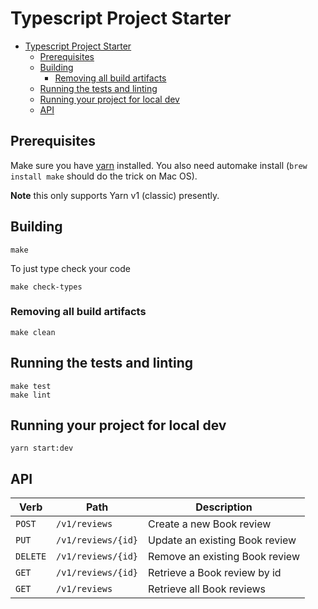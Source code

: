 # Typescript Project Starter


- [Typescript Project Starter](#typescript-project-starter)
	- [Prerequisites](#prerequisites)
	- [Building](#building)
		- [Removing all build artifacts](#removing-all-build-artifacts)
	- [Running the tests and linting](#running-the-tests-and-linting)
	- [Running your project for local dev](#running-your-project-for-local-dev)
	- [API](#api)

## Prerequisites

Make sure you have [yarn](https://yarnpkg.com/getting-started/install) installed.
You also need automake install (`brew install make` should do the trick on Mac OS).

**Note** this only supports Yarn v1 (classic) presently.

## Building

``` shell
make
```

To just type check your code

``` shell
make check-types
```

### Removing all build artifacts

``` shell
make clean
```

## Running the tests and linting

``` shell
make test
make lint
```

## Running your project for local dev

``` shell
yarn start:dev
```

## API

| Verb | Path | Description |
| --- | ----------- | -------- |
| `POST` | `/v1/reviews` | Create a new Book review  |
| `PUT` | `/v1/reviews/{id}` | Update an existing Book review |
| `DELETE` | `/v1/reviews/{id}` | Remove an existing Book review |
| `GET` | `/v1/reviews/{id}`  | Retrieve a Book review by id |
| `GET` | `/v1/reviews`  | Retrieve all Book reviews |
